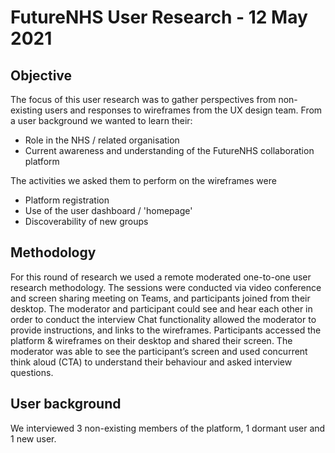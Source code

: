 # FutureNHS User Research - 12 May 2021

## Objective
The focus of this user research was to gather perspectives from non-existing users and responses to wireframes from the UX design team. From a user background we wanted to learn their:
- Role in the NHS / related organisation
- Current awareness and understanding of the FutureNHS collaboration platform

The activities we asked them to perform on the wireframes were
- Platform registration
- Use of the user dashboard / 'homepage'
- Discoverability of new groups

## Methodology
For this round of research we used a remote moderated one-to-one user research methodology. The sessions were conducted via video conference and screen sharing meeting on Teams, and participants joined from their desktop. The moderator and participant could see and hear each other in order to conduct the interview
Chat functionality allowed the moderator to provide instructions, and links to the wireframes. Participants accessed the platform & wireframes on their desktop and shared their screen. The moderator was able to see the participant’s screen and used concurrent think aloud (CTA) to understand their behaviour and asked interview questions.

## User background
We interviewed 3 non-existing members of the platform, 1 dormant user and 1 new user.
